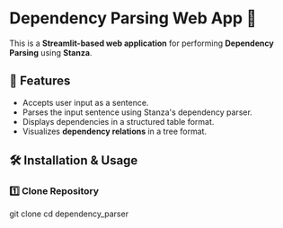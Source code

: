 # Dependency Parsing Web App 📖

This is a **Streamlit-based web application** for performing **Dependency Parsing** using **Stanza**.

## 🚀 Features
- Accepts user input as a sentence.
- Parses the input sentence using Stanza's dependency parser.
- Displays dependencies in a structured table format.
- Visualizes **dependency relations** in a tree format.

## 🛠 Installation & Usage
### 1️⃣ Clone Repository

git clone <your-repo-url>
cd dependency_parser
